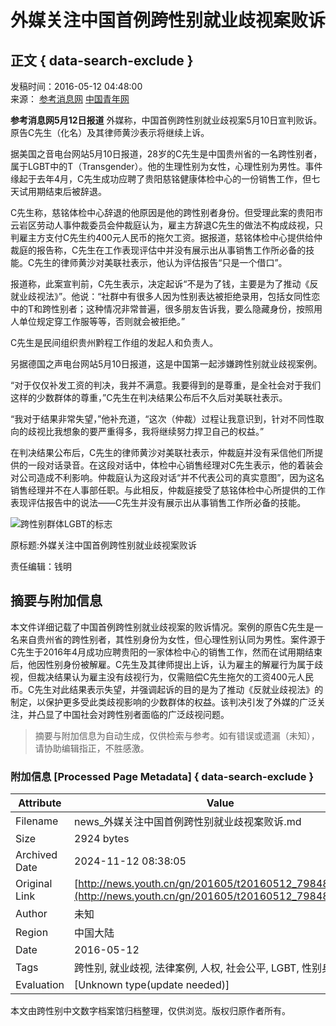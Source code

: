 # 外媒关注中国首例跨性别就业歧视案败诉

## 正文 { data-search-exclude }


发稿时间：2016-05-12 04:48:00  
来源： [参考消息网](http://www.cankaoxiaoxi.com/china/20160512/1156347.shtml)  [中国青年网](http://www.youth.cn)  

**参考消息网5月12日报道** 外媒称，中国首例跨性别就业歧视案5月10日宣判败诉。原告C先生（化名）及其律师黄沙表示将继续上诉。

据美国之音电台网站5月10日报道，28岁的C先生是中国贵州省的一名跨性别者，属于LGBT中的T（Transgender）。他的生理性别为女性，心理性别为男性。事件缘起于去年4月，C先生成功应聘了贵阳慈铭健康体检中心的一份销售工作，但七天试用期结束后被辞退。

C先生称，慈铭体检中心辞退的他原因是他的跨性别者身份。但受理此案的贵阳市云岩区劳动人事仲裁委员会仲裁庭认为，雇主方辞退C先生的做法不构成歧视，只判雇主方支付C先生约400元人民币的拖欠工资。据报道，慈铭体检中心提供给仲裁庭的报告称，C先生在工作表现评估中并没有展示出从事销售工作所必备的技能。C先生的律师黄沙对美联社表示，他认为评估报告“只是一个借口”。

报道称，此案宣判前，C先生表示，决定起诉“不是为了钱，主要是为了推动《反就业歧视法》”。他说：“社群中有很多人因为性别表达被拒绝录用，包括女同性恋中的T和跨性别者；这种情况非常普遍，很多朋友告诉我，要么隐藏身份，按照用人单位规定穿工作服等等，否则就会被拒绝。”

C先生是民间组织贵州黔程工作组的发起人和负责人。

另据德国之声电台网站5月10日报道，这是中国第一起涉嫌跨性别就业歧视案例。

“对于仅仅补发工资的判决，我并不满意。我要得到的是尊重，是全社会对于我们这样的少数群体的尊重，”C先生在判决结果公布后不久后对美联社表示。

“我对于结果非常失望，”他补充道，“这次（仲裁）过程让我意识到，针对不同性取向的歧视比我想象的要严重得多，我将继续努力捍卫自己的权益。”

在判决结果公布后，C先生的律师黄沙对美联社表示，仲裁庭并没有采信他们所提供的一段对话录音。在这段对话中，体检中心销售经理对C先生表示，他的着装会对公司造成不利影响。仲裁庭认为这段对话“并不代表公司的真实意图”，因为这名销售经理并不在人事部任职。与此相反，仲裁庭接受了慈铭体检中心所提供的工作表现评估报告中的说法——C先生并没有展示出从事销售工作所必备的技能。

![跨性别群体LGBT的标志](./W020160512172996961393.jpg)  

原标题:外媒关注中国首例跨性别就业歧视案败诉  

责任编辑：钱明  
<!-- tcd_original_link http://news.youth.cn/gn/201605/t20160512_7984832.htm -->
## 摘要与附加信息

<!-- tcd_abstract -->
本文件详细记载了中国首例跨性别就业歧视案的败诉情况。案例的原告C先生是一名来自贵州省的跨性别者，其性别身份为女性，但心理性别认同为男性。案件源于C先生于2016年4月成功应聘贵阳的一家体检中心的销售工作，然而在试用期结束后，他因性别身份被解雇。C先生及其律师提出上诉，认为雇主的解雇行为属于歧视，但裁决结果认为雇主没有歧视行为，仅需赔偿C先生拖欠的工资400元人民币。C先生对此结果表示失望，并强调起诉的目的是为了推动《反就业歧视法》的制定，以保护更多受此类歧视影响的少数群体的权益。该判决引发了外媒的广泛关注，并凸显了中国社会对跨性别者面临的广泛歧视问题。
<!-- tcd_abstract_end -->

> 摘要与附加信息为自动生成，仅供检索与参考。如有错误或遗漏（未知），请协助编辑指正，不胜感激。

### 附加信息 [Processed Page Metadata] { data-search-exclude }

| Attribute       | Value                                  |
|-----------------|----------------------------------------|
| Filename        | news_外媒关注中国首例跨性别就业歧视案败诉.md                             |
| Size            | 2924 bytes                           |
| Archived Date   | 2024-11-12 08:38:05                             |
| Original Link   | [http://news.youth.cn/gn/201605/t20160512_7984832.htm](http://news.youth.cn/gn/201605/t20160512_7984832.htm)                       |
| Author          | 未知                               |
| Region          | 中国大陆                               |
| Date            | 2016-05-12                                 |
| Tags            | 跨性别, 就业歧视, 法律案例, 人权, 社会公平, LGBT, 性别身份                                 |
| Evaluation            | [Unknown type(update needed)]                                 |
<!-- tcd_table_end -->

本文由跨性别中文数字档案馆归档整理，仅供浏览。版权归原作者所有。
